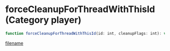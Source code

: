 # forceCleanupForThreadWithThisId (Category player)

```js
function forceCleanupForThreadWithThisId(id: int, cleanupFlags: int): void
```

[filename](forceCleanupForThreadWithThisId_m.md ':include')